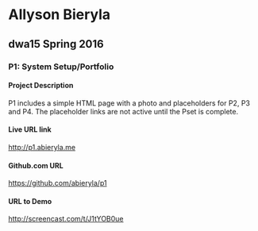 Allyson Bieryla 
================
dwa15 Spring 2016 
---------------
### P1: System Setup/Portfolio

#### Project Description

P1 includes a simple HTML page with a photo and placeholders for P2, P3 and P4.
The placeholder links are not active until the Pset is complete.

#### Live URL link

http://p1.abieryla.me

#### Github.com URL

https://github.com/abieryla/p1

#### URL to Demo
http://screencast.com/t/J1tYOB0ue

